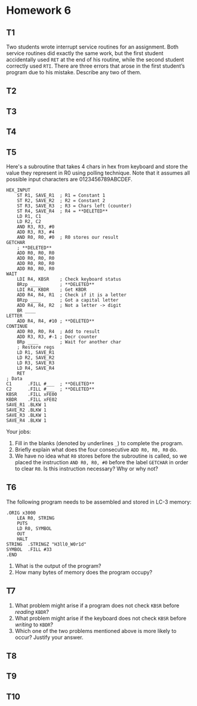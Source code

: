 # Homework 6

## T1

Two students wrote interrupt service routines for an assignment. Both service routines did exactly the same work, but the first student accidentally used `RET` at the end of his routine, while the second student correctly used `RTI`. There are three errors that arose in the first student’s program due to his mistake. Describe any two of them.

## T2

## T3

## T4

## T5

Here's a subroutine that takes 4 chars in hex from keyboard and store the value they represent in R0 using polling technique. Note that it assumes all possible input characters are 0123456789ABCDEF.

```assembly
HEX_INPUT
    ST R1, SAVE_R1  ; R1 = Constant 1
    ST R2, SAVE_R2  ; R2 = Constant 2
    ST R3, SAVE_R3  ; R3 = Chars left (counter)
    ST R4, SAVE_R4  ; R4 = **DELETED**
    LD R1, C1
    LD R2, C2
    AND R3, R3, #0
    ADD R3, R3, #4
    AND R0, R0, #0  ; R0 stores our result
GETCHAR
    ; **DELETED**
    ADD R0, R0, R0
    ADD R0, R0, R0
    ADD R0, R0, R0
    ADD R0, R0, R0
WAIT
    LDI R4, KBSR    ; Check keyboard status
    BRzp ____       ; **DELETED**
    LDI R4, KBDR    ; Get KBDR
    ADD R4, R4, R1  ; Check if it is a letter
    BRzp ____       ; Got a capital letter
    ADD R4, R4, R2  ; Not a letter -> digit
    BR ____
LETTER
    ADD R4, R4, #10 ; **DELETED**
CONTINUE
    ADD R0, R0, R4  ; Add to result
    ADD R3, R3, #-1 ; Decr counter
    BRp ____        ; Wait for another char
    ; Restore regs
    LD R1, SAVE_R1
    LD R2, SAVE_R2
    LD R3, SAVE_R3
    LD R4, SAVE_R4
    RET
; Data
C1      .FILL #___  ; **DELETED**
C2      .FILL #___  ; **DELETED**
KBSR    .FILL xFE00
KBDR    .FILL xFE02
SAVE_R1 .BLKW 1
SAVE_R2 .BLKW 1
SAVE_R3 .BLKW 1
SAVE_R4 .BLKW 1
```

Your jobs:

1. Fill in the blanks (denoted by underlines `_`) to complete the program.
2. Briefly explain what does the four consecutive `ADD R0, R0, R0` do.
3. We have no idea what `R0` stores before the subroutine is called, so we placed the instruction `AND R0, R0, #0` before the label `GETCHAR` in order to clear `R0`. Is this instruction necessary? Why or why not?

## T6

The following program needs to be assembled and stored in LC-3 memory:

```assembly
.ORIG x3000
    LEA R0, STRING
    PUTS
    LD R0, SYMBOL
    OUT
    HALT
STRING  .STRINGZ "H3ll0_W0r1d"
SYMBOL  .FILL #33
.END
```

1. What is the output of the program?
2. How many bytes of memory does the program occupy?

## T7

1. What problem might arise if a program does not check `KBSR` before *reading* `KBDR`?
2. What problem might arise if the keyboard does not check `KBSR` before *writing* to `KBDR`?
3. Which one of the two problems mentioned above is more likely to occur? Justify your answer.

## T8

## T9

## T10
